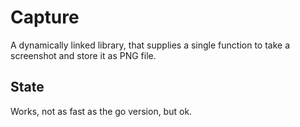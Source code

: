 # Capture

A dynamically linked library, that supplies a single function to take a screenshot and store it as PNG file.

## State

Works, not as fast as the go version, but ok.
